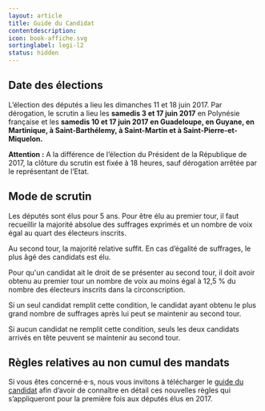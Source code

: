 ```yaml
---
layout: article
title: Guide du Candidat
contentdescription:
icon: book-affiche.svg
sortinglabel: legi-l2
status: hidden
---
```


## Date des élections
L’élection des députés a lieu les dimanches 11 et 18 juin 2017.
Par dérogation, le scrutin a lieu les **samedis 3 et 17 juin 2017** en Polynésie française et les **samedis 10 et 17 juin 2017 en Guadeloupe, en Guyane, en Martinique, à Saint-Barthélemy, à Saint-Martin et à Saint-Pierre-et-Miquelon.**

**Attention :** A la différence de l’élection du Président de la République de 2017, la clôture du scrutin est fixée à 18 heures, sauf dérogation arrêtée par le représentant de l’Etat.

## Mode de scrutin
Les députés sont élus pour 5 ans. Pour être élu au premier tour, il faut recueillir la majorité absolue des suffrages exprimés et un nombre de voix égal au quart des électeurs inscrits.

Au second tour, la majorité relative suffit. En cas d’égalité de suffrages, le plus âgé des candidats est élu.

Pour qu'un candidat ait le droit de se présenter au second tour, il doit avoir obtenu au premier tour un nombre de voix au moins égal à 12,5 % du nombre des électeurs inscrits dans la circonscription.

Si un seul candidat remplit cette condition, le candidat ayant obtenu le plus grand nombre de suffrages après lui peut se maintenir au second tour.

Si aucun candidat ne remplit cette condition, seuls les deux candidats arrivés en tête peuvent se maintenir au second tour.

## Règles relatives au non cumul des mandats
Si vous êtes concerné·e·s, nous vous invitons à télécharger le [guide du candidat](http://www.interieur.gouv.fr/content/download/102271/806359/file/M%C3%A9mento%20du%20candidat%20aux%20%C3%A9lections%20l%C3%A9gislatives%202017%20V4.pdf) afin d’avoir de connaître en détail ces nouvelles règles qui s’appliqueront pour la première fois aux députés élus en 2017.


